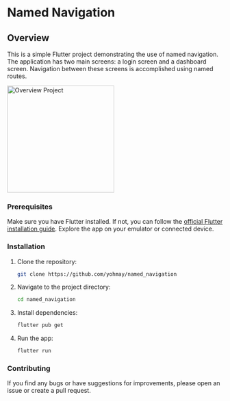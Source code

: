 # Named Navigation

## Overview

This is a simple Flutter project demonstrating the use of named navigation. The application has two main screens: a login screen and a dashboard screen.
Navigation between these screens is accomplished using named routes.

<div>
        <img src="https://github.com/yohmay/named_navigation/blob/main/assets/images/navigation-video.gif" alt="Overview Project" width="250">
</div>

### Prerequisites

Make sure you have Flutter installed. If not, you can follow the [official Flutter installation guide](https://flutter.dev/docs/get-started/install). 
Explore the app on your emulator or connected device.

### Installation

1. Clone the repository:
   ```bash
   git clone https://github.com/yohmay/named_navigation

2. Navigate to the project directory:
   ```bash
   cd named_navigation

3. Install dependencies:
   ```bash
   flutter pub get
   
3. Run the app:
   ```bash
   flutter run

### Contributing
If you find any bugs or have suggestions for improvements, please open an issue or create a pull request.

